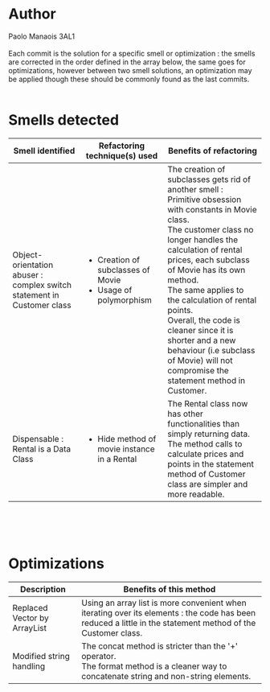 # Author
Paolo Manaois 3AL1
<br><br>
Each commit is the solution for a specific smell or optimization : the smells are corrected in the order defined in the array below, the same goes for optimizations, however between two smell solutions, an optimization may be applied though these should be commonly found as the last commits.
<br><br>

# Smells detected
Smell identified | Refactoring technique(s) used | Benefits of refactoring
 --- | --- | --- 
Object-orientation abuser : complex switch statement in Customer class | <ul><li>Creation of subclasses of Movie</li><li>Usage of polymorphism</li></ul> | The creation of subclasses gets rid of another smell : Primitive obsession with constants in Movie class.<br>The customer class no longer handles the calculation of rental prices, each subclass of Movie has its own method.<br>The same applies to the calculation of rental points.<br>Overall, the code is cleaner since it is shorter and a new behaviour (i.e subclass of Movie) will not compromise the statement method in Customer.
Dispensable : Rental is a Data Class | <ul><li>Hide method of movie instance in a Rental</li></ul> | The Rental class now has other functionalities than simply returning data.<br>The method calls to calculate prices and points in the statement method of Customer class are simpler and more readable.
<br><br><br>

# Optimizations
Description | Benefits of this method
 --- | --- 
Replaced Vector by ArrayList | Using an array list is more convenient when iterating over its elements : the code has been reduced a little in the statement method of the Customer class.
Modified string handling | The concat method is stricter than the '+' operator.<br>The format method is a cleaner way to concatenate string and non-string elements.
